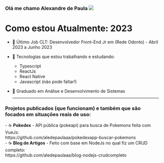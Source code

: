 ### Olá me chamo Alexandre de Paula <img src="https://img.icons8.com/arcade/32/000000/pizza.png"/>

<h1> Como estou Atualmente: 2023 </h1>

- 🌱 Último Job CLT: Desenvolvedor Front-End Jr em (Rede Odonto) - Abril 2023 a Junho 2023

- 🌱 Tecnologias que estou trabalhando e estudando:
    - Typescript
    - ReactJs
    - React Native
    - Javascript (não pode faltar!)

- 🌱 Graduado em Análise e Desenvolvimento de Sistemas

    <hr>
    
<h3>Projetos publicados (que funcionam) e também que são focados em situações reais de uso:</h3>
- &#x2615; <b>Pokedex</b> - API pública (pokeapi) para busca de Pokemons feita com VueJs: <br>https://github.com/aledepaulaaa/pokedexapp-buscar-pokemons
<br>
- &#x2615; <b>Blog de Artigos</b> - Feito com base em NodeJs no qual fiz um CRUD completo: <br> https://github.com/aledepaulaaa/blog-nodejs-crudcompleto
